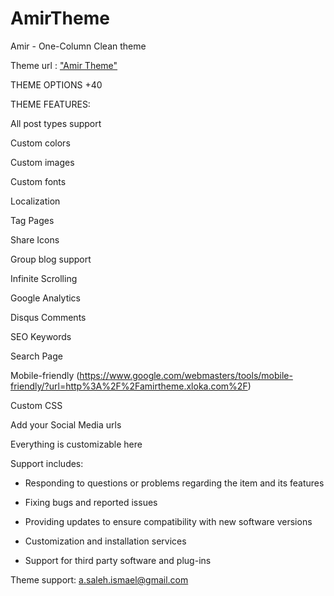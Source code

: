 AmirTheme
=========

Amir - One-Column Clean theme

Theme url : ["Amir Theme"](https://www.tumblr.com/theme/39428)

THEME OPTIONS +40

THEME FEATURES:

All post types support

Custom colors

Custom images

Custom fonts

Localization

Tag Pages 

Share Icons 

Group blog support

Infinite Scrolling

Google Analytics

Disqus Comments

SEO Keywords

Search Page

Mobile-friendly (https://www.google.com/webmasters/tools/mobile-friendly/?url=http%3A%2F%2Famirtheme.xloka.com%2F)

Custom CSS

Add your Social Media urls 

Everything is customizable here

Support includes:

* Responding to questions or problems regarding the item and its features

* Fixing bugs and reported issues

* Providing updates to ensure compatibility with new software versions

* Customization and installation services

* Support for third party software and plug-ins

Theme support: a.saleh.ismael@gmail.com

